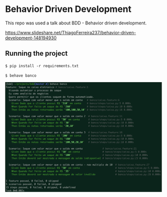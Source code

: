 # Behavior Driven Development

This repo was used a talk about BDD - Behavior driven development.

https://www.slideshare.net/ThiagoFerreira237/behavior-driven-development-148194930

## Running the project

`$ pip install -r requirements.txt`

`$ behave banco`

![alt text](https://github.com/thiagoferreiraw/bdd-talk/raw/master/screenshot.png)
